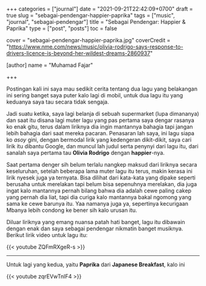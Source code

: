 +++
categories = ["journal"]
date = "2021-09-21T22:42:09+0700"
draft = true
slug = "sebagai-pendengar-happier-paprika"
tags = ["music", "journal", "sebagai-pendengar"]
title = "Sebagai Pendengar: Happier & Paprika"
type = ["post", "posts"]
toc = false

cover = "sebagai-pendengar-happier-paprika.jpg"
coverCredit = "https://www.nme.com/news/music/olivia-rodrigo-says-response-to-drivers-licence-is-beyond-her-wildest-dreams-2860937"

[author]
  name = "Muhamad Fajar"

+++

Postingan kali ini saya mau sedikit cerita tentang dua lagu yang belakangan ini sering banget saya puter kalo lagi di mobil, untuk dua lagu itu yang keduanya saya tau secara tidak sengaja.

Jadi suatu ketika, saya lagi belanja di sebuah supermarket (lupa dimananya) dan saat itu disana lagi muter lagu yang pas pertama saya dengar rasanya ko enak gitu, terus dalam liriknya dia ingin mantannya bahagia tapi jangan lebih bahagia dari saat mereka pacaran. Penasaran lah saya, ini lagu siapa ko _asoy_ gini, dengan bermodal lirik yang kedengeran dikit-dikit, saya cari lirik itu dibantu Google, dan muncul lah judul serta penynyi dari lagu itu, dari sanalah saya pertama tau **Olivia Rodrigo** dengan **happier**-nya.

Saat pertama denger sih belum terlalu nangkep maksud dari liriknya secara keseluruhan, setelah beberapa lama muter lagu itu terus, makin kerasa ini lirik nyesek juga ya ternyata. Bisa dilihat dari kata-kata yang dipake seperti berusaha untuk merelakan tapi belum bisa sepenuhnya merelakan, dia juga ingat kalo mantannya pernah bilang bahwa dia adalah cewe paling cakep yang pernah dia liat, tapi dia curiga kalo mantannya bakal ngomong yang sama ke cewe barunya itu. Yaa namanya juga ya, sepertinya kecurigaan Mbanya lebih condong ke bener sih kalo urusan itu.

Diluar liriknya yang emang nuansa patah hati banget, lagu itu dibawain dengan enak dan saya sebagai pendengar nikmatin banget musiknya. Berikut lirik video untuk lagu itu:

{{< youtube ZQFmRXgeR-s >}}

---

Untuk lagi yang kedua, yaitu **Paprika** dari **Japanese Breakfast**, kalo ini 



{{< youtube zqrEVwTnlF4 >}}
